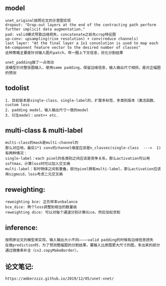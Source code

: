 ## model
    unet_original按照论文的示意图实现
    dropout: "Drop-out layers at the end of the contracting path perform further implicit data augmentation."
    pad: valid模式导致边缘损失，concatenate之前先crop特征图
    up-conv: upsampling(rise resolution) + conv(reduce channels)
    last layer: "At the final layer a 1x1 convolution is used to map each 64-component feature vector to the desired number of classes"
    这种策略主要是针对输入图片patch，带一圈上下文信息，优化分割结果
    
    unet_padding做了一点改动
    该模型针对整张图输入，使用same padding，保留边缘信息，输入输出尺寸相同，是对正幅图的预测

## todolist
    1. 目前版本是single-class、single-label的，扩展多标签、多类别版本（激活函数、custom loss
    2. padding model，输入输出尺寸一致的model
    3. 衍生model：unet++ etc.

## multi-class & multi-label
    multi-class的mask是multi-channel的
    那么对应地，最后1*1 conv的channel维度应该是n_classes(single-class  --->  1)
    有两种情况：
    single-label：each pixel的各类别之间应该是竞争关系，那么activation可以用softmax，计算loss时可以加入交叉熵
    multi-label：有时物体之间有重叠，部分pixel拥有multi-label，那么activation应该用sigmoid，loss考虑二元交叉熵

## reweighting:
    reweighting bce: 正负样本unbalance
    bce_dice: 两个loss调整到相当的数量级
    reweighting dice: 可以对每个通道分别计算dice，然后加权求和

## inference:
    按照原论文的模型来实现，输入输出大小不同————valid padding的时候有边缘信息损失
    在做prediction时，为了预测整幅图的分割结果，要输入比原图更大尺寸的图，多出来的部分通过镜像来补全（cv2.copyMakeBorder）。

## 论文笔记:
    https://amberzzzz.github.io/2019/12/05/unet-vnet/


